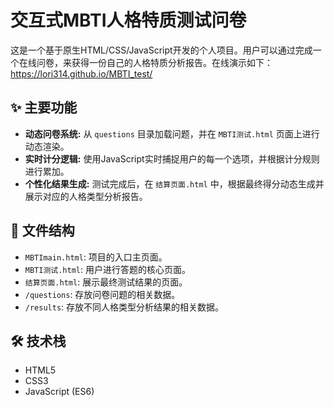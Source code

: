 # 交互式MBTI人格特质测试问卷

这是一个基于原生HTML/CSS/JavaScript开发的个人项目。用户可以通过完成一个在线问卷，来获得一份自己的人格特质分析报告。在线演示如下：https://lori314.github.io/MBTI_test/

## ✨ 主要功能

- **动态问卷系统:** 从 `questions` 目录加载问题，并在 `MBTI测试.html` 页面上进行动态渲染。
- **实时计分逻辑:** 使用JavaScript实时捕捉用户的每一个选项，并根据计分规则进行累加。
- **个性化结果生成:** 测试完成后，在 `结算页面.html` 中，根据最终得分动态生成并展示对应的人格类型分析报告。

## 📁 文件结构

- `MBTImain.html`: 项目的入口主页面。
- `MBTI测试.html`: 用户进行答题的核心页面。
- `结算页面.html`: 展示最终测试结果的页面。
- `/questions`: 存放问卷问题的相关数据。
- `/results`: 存放不同人格类型分析结果的相关数据。

## 🛠️ 技术栈

- HTML5
- CSS3
- JavaScript (ES6)
